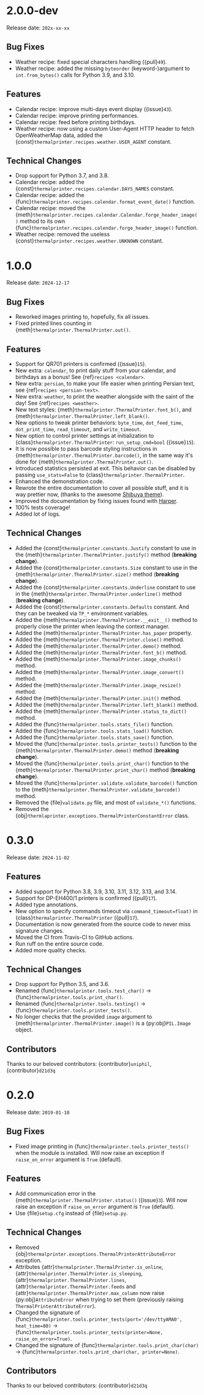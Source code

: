 # 2.0.0-dev

Release date: `202x-xx-xx`

## Bug Fixes

- Weather recipe: fixed special characters handling ({pull}`49`).
- Weather recipe: added the missing `byteorder` (keyword-)argument to `int.from_bytes()` calls for Python 3.9, and 3.10.

## Features

- Calendar recipe: improve multi-days event display ({issue}`43`).
- Calendar recipe: improve printing performances.
- Calendar recipe: feed before printing birthdays.
- Weather recipe: now using a custom User-Agent HTTP header to fetch OpenWeatherMap data, added the {const}`thermalprinter.recipes.weather.USER_AGENT` constant.

## Technical Changes

- Drop support for Python 3.7, and 3.8.
- Calendar recipe: added the {const}`thermalprinter.recipes.calendar.DAYS_NAMES` constant.
- Calendar recipe: added the {func}`thermalprinter.recipes.calendar.format_event_date()` function.
- Calendar recipe: moved the {meth}`thermalprinter.recipes.calendar.Calendar.forge_header_image()` method to its own {func}`thermalprinter.recipes.calendar.forge_header_image()` function.
- Weather recipe: removed the useless {const}`thermalprinter.recipes.weather.UNKNOWN` constant.

# 1.0.0

Release date: `2024-12-17`

## Bug Fixes

- Reworked images printing to, hopefully, fix all issues.
- Fixed printed lines counting in {meth}`thermalprinter.ThermalPrinter.out()`.

## Features

- Support for QR701 printers is confirmed ({issue}`15`).
- New extra: `calendar`, to print daily stuff from your calendar, and birthdays as a bonus! See {ref}`recipes <calendar>`.
- New extra: `persian`, to make your life easier when printing Persian text, see {ref}`recipes <persian-text>`.
- New extra: `weather`, to print the weather alongside with the saint of the day! See {ref}`recipes <weather>`.
- New text styles: {meth}`thermalprinter.ThermalPrinter.font_b()`, and {meth}`thermalprinter.ThermalPrinter.left_blank()`.
- New options to tweak printer behaviors: `byte_time`, `dot_feed_time`, `dot_print_time`, `read_timeout`, and `write_timeout`.
- New option to control printer settings at initialization to {class}`thermalprinter.ThermalPrinter`: `run_setup_cmd=bool` ({issue}`15`).
- It is now possible to pass barcode styling instructions in {meth}`thermalprinter.ThermalPrinter.barcode()`, in the same way it's done for {meth}`thermalprinter.ThermalPrinter.out()`.
- Introduced statistics persisted at exit. This behavior can be disabled by passing `use_stats=False` to {class}`thermalprinter.ThermalPrinter`.
- Enhanced the demonstration code.
- Rewrote the entire documentation to cover all possible stuff, and it is way prettier now, (thanks to the awesome [Shibuya theme](https://shibuya.lepture.com)).
- Improved the documentation by fixing issues found with [Harper](https://github.com/elijah-potter/harper).
- 100% tests coverage!
- Added lot of logs.

## Technical Changes

- Added the {const}`thermalprinter.constants.Justify` constant to use in the {meth}`thermalprinter.ThermalPrinter.justify()` method (**breaking change**).
- Added the {const}`thermalprinter.constants.Size` constant to use in the {meth}`thermalprinter.ThermalPrinter.size()` method (**breaking change**).
- Added the {const}`thermalprinter.constants.Underline` constant to use in the {meth}`thermalprinter.ThermalPrinter.underline()` method (**breaking change**).
- Added the {const}`thermalprinter.constants.Defaults` constant. And they can be tweaked via `TP_*` environment variables.
- Added the {meth}`thermalprinter.ThermalPrinter.__exit__()` method to properly close the printer when leaving the context manager.
- Added the {meth}`thermalprinter.ThermalPrinter.has_paper` property.
- Added the {meth}`thermalprinter.ThermalPrinter.close()` method.
- Added the {meth}`thermalprinter.ThermalPrinter.demo()` method.
- Added the {meth}`thermalprinter.ThermalPrinter.font_b()` method.
- Added the {meth}`thermalprinter.ThermalPrinter.image_chunks()` method.
- Added the {meth}`thermalprinter.ThermalPrinter.image_convert()` method.
- Added the {meth}`thermalprinter.ThermalPrinter.image_resize()` method.
- Added the {meth}`thermalprinter.ThermalPrinter.init()` method.
- Added the {meth}`thermalprinter.ThermalPrinter.left_blank()` method.
- Added the {meth}`thermalprinter.ThermalPrinter.status_to_dict()` method.
- Added the {func}`thermalprinter.tools.stats_file()` function.
- Added the {func}`thermalprinter.tools.stats_load()` function.
- Added the {func}`thermalprinter.tools.stats_save()` function.
- Moved the {func}`thermalprinter.tools.printer_tests()` function to the {meth}`thermalprinter.ThermalPrinter.demo()` method (**breaking change**).
- Moved the {func}`thermalprinter.tools.print_char()` function to the {meth}`thermalprinter.ThermalPrinter.print_char()` method (**breaking change**).
- Moved the {func}`thermalprinter.validate.validate_barcode()` function to the {meth}`thermalprinter.ThermalPrinter.validate_barcode()` method.
- Removed the {file}`validate.py` file, and most of `validate_*()` functions.
- Removed the {obj}`thermlaprinter.exceptions.ThermalPrinterConstantError` class.

# 0.3.0

Release date: `2024-11-02`

## Features

- Added support for Python 3.8, 3.9, 3.10, 3.11, 3.12, 3.13, and 3.14.
- Support for DP-EH400/1 printers is confirmed ({pull}`17`).
- Added type annotations.
- New option to specify commands timeout via `command_timeout=float)` in {class}`thermalprinter.ThermalPrinter` ({pull}`17`).
- Documentation is now generated from the source code to never miss signature changes.
- Moved the CI from Travis-CI to GitHub actions.
- Run ruff on the entire source code.
- Added more quality checks.

## Technical Changes

- Drop support for Python 3.5, and 3.6.
- Renamed {func}`thermalprinter.tools.test_char()` → {func}`thermalprinter.tools.print_char()`.
- Renamed {func}`thermalprinter.tools.testing()` → {func}`thermalprinter.tools.printer_tests()`.
- No longer checks that the provided `image` argument to {meth}`thermalprinter.ThermalPrinter.image()` is a {py:obj}`PIL.Image` object.

## Contributors

Thanks to our beloved contributors: {contributor}`uniphil`, {contributor}`d21d3q`

# 0.2.0

Release date: `2019-01-10`

## Bug Fixes

- Fixed image printing in {func}`thermalprinter.tools.printer_tests()` when the module is installed. Will now raise an exception if `raise_on_error` argument is `True` (default).

## Features

- Add communication error in the {meth}`thermalprinter.ThermalPrinter.status()` ({issue}`3`). Will now raise an exception if `raise_on_error` argument is `True` (default).
- Use {file}`setup.cfg` instead of {file}`setup.py`.

## Technical Changes

- Removed {obj}`thermalprinter.exceptions.ThermalPrinterAttributeError` exception.
- Attributes {attr}`thermalprinter.ThermalPrinter.is_online`, {attr}`thermalprinter.ThermalPrinter.is_sleeping`, {attr}`thermalprinter.ThermalPrinter.lines`, {attr}`thermalprinter.ThermalPrinter.feeds` and {attr}`thermalprinter.ThermalPrinter.max_column` now raise {py:obj}`AttributeError` when trying to set them (previously raising `ThermalPrinterAttributeError`).
- Changed the signature of {func}`thermalprinter.tools.printer_tests(port='/dev/ttyAMA0', heat_time=80)` → {func}`thermalprinter.tools.printer_tests(printer=None, raise_on_error=True)`.
- Changed the signature of {func}`thermalprinter.tools.print_char(char)` → {func}`thermalprinter.tools.print_char(char, printer=None)`.

## Contributors

Thanks to our beloved contributors: {contributor}`d21d3q`
